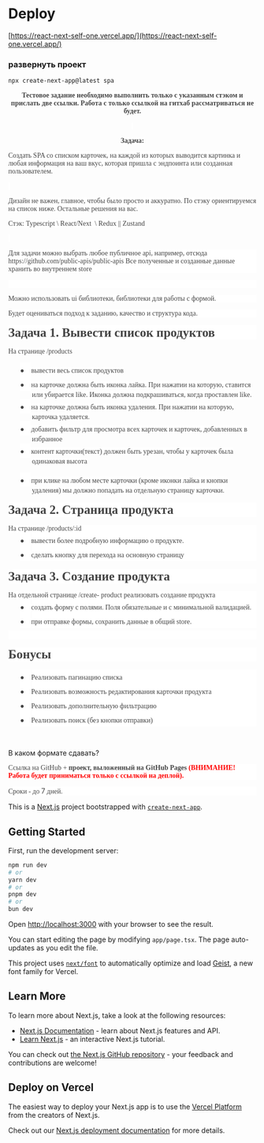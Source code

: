 <h1> Deploy </h1>

[https://react-next-self-one.vercel.app/](https://react-next-self-one.vercel.app/)

<h3>развернуть проект</h3>

```bash
npx create-next-app@latest spa
```

<p class=MsoNormal align=center style='text-align:center'><b><span
style='font-family:Acrom;color:#444444;background:white'>Тестовое задание
необходимо выполнить только с указанным стэком и прислать две ссылки. Работа с
только ссылкой на гитхаб рассматриваться не будет.</span></b></p>

<p class=MsoNormal align=center style='text-align:center'><b><span
style='font-family:Acrom;color:#444444;background:white'>&nbsp;</span></b></p>

<p class=MsoNormal align=center style='text-align:center'><b><span
style='font-family:Acrom;color:#444444;background:white'>Задача:</span></b><span
style='font-family:Acrom;color:#444444;background:white'> </span></p>

<p class=MsoNormal style='margin-bottom:0cm;margin-bottom:.0001pt'><span
style='font-family:Acrom;color:#444444;background:white'>Создать SPA со списком
карточек, на каждой из которых выводится картинка и любая информация на ваш
вкус, которая пришла с эндпоинта или созданная пользователем. </span></p>

<p class=MsoNormal style='margin-bottom:0cm;margin-bottom:.0001pt'><span
style='font-family:Acrom;color:#444444;background:white'>&nbsp;</span></p>

<p class=MsoNormal style='margin-bottom:0cm;margin-bottom:.0001pt'><span
style='font-family:Acrom;color:#444444;background:white'>Дизайн не важен,
главное, чтобы было просто и аккуратно. По стэку ориентируемся на список ниже.
Остальные решения на вас. </span></p>

<p class=MsoNormal style='margin-bottom:0cm;margin-bottom:.0001pt'><span
style='font-family:Acrom;color:#444444;background:white'>Стэк: Typescript \
React/Next  \ Redux || Zustand</span></p>

<p class=MsoNormal style='margin-bottom:0cm;margin-bottom:.0001pt'><span
style='font-family:Acrom;color:#444444;background:white'>&nbsp;</span></p>

<p class=MsoNormal style='margin-bottom:0cm;margin-bottom:.0001pt;line-height:
normal;background:white;border:none'><span style='font-family:Acrom;color:#444444;
background:white'>Для задачи можно выбрать любое публичное api, например,
отсюда https://github.com/public-apis/public-apis Все полученные и созданные
данные хранить во внутреннем store</span></p>

<p class=MsoNormal style='margin-bottom:0cm;margin-bottom:.0001pt;line-height:
normal;background:white;border:none'><span style='font-family:Acrom;color:#444444;
background:white'>&nbsp;</span></p>

<p class=MsoNormal style='margin-bottom:0cm;margin-bottom:.0001pt;line-height:
normal;background:white;border:none'><span style='font-family:Acrom;color:#444444;
background:white'>Можно использовать ui библиотеки, библиотеки для работы с
формой.&nbsp;</span></p>

<p class=MsoNormal style='margin-bottom:0cm;margin-bottom:.0001pt;line-height:
normal;background:white;border:none'><span style='font-family:Acrom;color:#444444;
background:white'>Будет оцениваться подход к заданию, качество и структура
кода.</span></p>

<p class=MsoNormal style='margin-top:12.0pt;margin-right:0cm;margin-bottom:
12.0pt;margin-left:0cm;line-height:normal;background:white'><b><span
style='font-size:19.0pt;font-family:Acrom;color:#444444'>Задача 1. Вывести
список продуктов</span></b></p>

<p class=MsoNormal><span style='font-family:Acrom;color:#444444;background:
white'>На странице /products </span></p>

<p class=MsoNormal style='margin-top:0cm;margin-right:0cm;margin-bottom:0cm;
margin-left:36.0pt;margin-bottom:.0001pt;text-indent:-18.0pt;border:none'><span
style='font-family:"Noto Sans Symbols";color:#444444;background:white'>&#9679;<span
style='font:7.0pt "Times New Roman"'>&nbsp;&nbsp;&nbsp;&nbsp;&nbsp; </span></span><span
style='font-family:Acrom;color:#444444;background:white'>вывести весь список
продуктов</span></p>

<p class=MsoNormal style='margin-top:0cm;margin-right:0cm;margin-bottom:0cm;
margin-left:36.0pt;margin-bottom:.0001pt;text-indent:-18.0pt;border:none'><span
style='font-family:"Noto Sans Symbols";color:#444444;background:white'>&#9679;<span
style='font:7.0pt "Times New Roman"'>&nbsp;&nbsp;&nbsp;&nbsp;&nbsp; </span></span><span
style='font-family:Acrom;color:#444444;background:white'>на карточке должна
быть иконка лайка. При нажатии на которую, ставится или убирается like. Иконка
должна подкрашиваться, когда проставлен like. </span></p>

<p class=MsoNormal style='margin-top:0cm;margin-right:0cm;margin-bottom:0cm;
margin-left:36.0pt;margin-bottom:.0001pt;text-indent:-18.0pt;border:none'><span
style='font-family:"Noto Sans Symbols";color:#444444;background:white'>&#9679;<span
style='font:7.0pt "Times New Roman"'>&nbsp;&nbsp;&nbsp;&nbsp;&nbsp; </span></span><span
style='font-family:Acrom;color:#444444;background:white'>на карточке должна
быть иконка удаления. При нажатии на которую, карточка удаляется.</span></p>

<p class=MsoNormal style='margin-top:0cm;margin-right:0cm;margin-bottom:0cm;
margin-left:36.0pt;margin-bottom:.0001pt;text-indent:-18.0pt;border:none'><span
style='font-family:"Noto Sans Symbols";color:#444444;background:white'>&#9679;<span
style='font:7.0pt "Times New Roman"'>&nbsp;&nbsp;&nbsp;&nbsp;&nbsp; </span></span><span
style='font-family:Acrom;color:#444444;background:white'>добавить фильтр для
просмотра всех карточек и карточек, добавленных в избранное</span></p>

<p class=MsoNormal style='margin-top:0cm;margin-right:0cm;margin-bottom:0cm;
margin-left:36.0pt;margin-bottom:.0001pt;text-indent:-18.0pt;border:none'><span
style='font-family:"Noto Sans Symbols";color:#444444;background:white'>&#9679;<span
style='font:7.0pt "Times New Roman"'>&nbsp;&nbsp;&nbsp;&nbsp;&nbsp; </span></span><span
style='font-family:Acrom;color:#444444;background:white'>контент
карточки(текст) должен быть урезан, чтобы у карточек была одинаковая высота</span></p>

<p class=MsoNormal style='margin-left:36.0pt;text-indent:-18.0pt;border:none'><span
style='font-family:"Noto Sans Symbols";color:#444444;background:white'>&#9679;<span
style='font:7.0pt "Times New Roman"'>&nbsp;&nbsp;&nbsp;&nbsp;&nbsp; </span></span><span
style='font-family:Acrom;color:#444444;background:white'>при клике на любом
месте карточки (кроме иконки лайка и кнопки удаления) мы должно попадать на
отдельную страницу карточки.</span></p>

<p class=MsoNormal style='margin-top:12.0pt;margin-right:0cm;margin-bottom:
12.0pt;margin-left:0cm;line-height:normal;background:white'><b><span
style='font-size:19.0pt;font-family:Acrom;color:#444444'>Задача 2. Страница
продукта</span></b></p>

<p class=MsoNormal style='margin-bottom:0cm;margin-bottom:.0001pt;line-height:
normal;background:white;border:none'><span style='font-family:Acrom;color:#444444;
background:white'>На странице /products/:id </span></p>

<p class=MsoNormal style='margin-top:0cm;margin-right:0cm;margin-bottom:0cm;
margin-left:36.0pt;margin-bottom:.0001pt;text-indent:-18.0pt;line-height:normal;
background:white;border:none'><span style='font-family:"Noto Sans Symbols";
color:#444444;background:white'>&#9679;<span style='font:7.0pt "Times New Roman"'>&nbsp;&nbsp;&nbsp;&nbsp;&nbsp;
</span></span><span style='font-family:Acrom;color:#444444;background:white'>вывести
более подробную информацию о продукте. </span></p>

<p class=MsoNormal style='margin-top:0cm;margin-right:0cm;margin-bottom:0cm;
margin-left:36.0pt;margin-bottom:.0001pt;text-indent:-18.0pt;line-height:normal;
background:white;border:none'><span style='font-family:"Noto Sans Symbols";
color:#444444;background:white'>&#9679;<span style='font:7.0pt "Times New Roman"'>&nbsp;&nbsp;&nbsp;&nbsp;&nbsp;
</span></span><span style='font-family:Acrom;color:#444444;background:white'>сделать
кнопку для перехода на основную страницу</span></p>

<p class=MsoNormal style='margin-top:12.0pt;margin-right:0cm;margin-bottom:
12.0pt;margin-left:0cm;line-height:normal;background:white'><b><span
style='font-size:19.0pt;font-family:Acrom;color:#444444'>Задача 3. Создание
продукта</span></b></p>

<p class=MsoNormal style='margin-bottom:0cm;margin-bottom:.0001pt;line-height:
normal;background:white;border:none'><span style='font-family:Acrom;color:#444444;
background:white'>На отдельной странице /create- product реализовать создание
продукта</span></p>

<p class=MsoNormal style='margin-top:0cm;margin-right:0cm;margin-bottom:0cm;
margin-left:36.0pt;margin-bottom:.0001pt;text-indent:-18.0pt;line-height:normal;
background:white;border:none'><span style='font-family:"Noto Sans Symbols";
color:#444444;background:white'>&#9679;<span style='font:7.0pt "Times New Roman"'>&nbsp;&nbsp;&nbsp;&nbsp;&nbsp;
</span></span><span style='font-family:Acrom;color:#444444;background:white'>создать
форму с полями. Поля обязательные и с минимальной валидацией.</span></p>

<p class=MsoNormal style='margin-top:0cm;margin-right:0cm;margin-bottom:0cm;
margin-left:36.0pt;margin-bottom:.0001pt;text-indent:-18.0pt;line-height:normal;
background:white;border:none'><span style='font-family:"Noto Sans Symbols";
color:#444444;background:white'>&#9679;<span style='font:7.0pt "Times New Roman"'>&nbsp;&nbsp;&nbsp;&nbsp;&nbsp;
</span></span><span style='font-family:Acrom;color:#444444;background:white'>при
отправке формы, сохранить данные в общий store.</span></p>

<p class=MsoNormal style='margin-top:3.75pt;margin-right:0cm;margin-bottom:
0cm;margin-left:0cm;margin-bottom:.0001pt;line-height:normal;background:white'><span
style='font-size:12.0pt;font-family:Acrom;color:#444444'>&nbsp;</span></p>

<p class=MsoNormal style='margin-top:12.0pt;margin-right:0cm;margin-bottom:
12.0pt;margin-left:0cm;line-height:normal;background:white'><b><span
style='font-size:19.0pt;font-family:Acrom;color:#444444'>Бонусы</span></b></p>

<p class=MsoNormal style='margin-top:0cm;margin-right:0cm;margin-bottom:0cm;
margin-left:36.0pt;margin-bottom:.0001pt;text-indent:-18.0pt;line-height:normal;
background:white;border:none'><span style='font-family:"Noto Sans Symbols";
color:#444444;background:white'>&#9679;<span style='font:7.0pt "Times New Roman"'>&nbsp;&nbsp;&nbsp;&nbsp;&nbsp;
</span></span><span style='font-family:Acrom;color:#444444;background:white'>Реализовать
пагинацию списка</span></p>

<p class=MsoNormal style='margin-top:0cm;margin-right:0cm;margin-bottom:0cm;
margin-left:36.0pt;margin-bottom:.0001pt;text-indent:-18.0pt;line-height:normal;
background:white;border:none'><span style='font-family:"Noto Sans Symbols";
color:#444444;background:white'>&#9679;<span style='font:7.0pt "Times New Roman"'>&nbsp;&nbsp;&nbsp;&nbsp;&nbsp;
</span></span><span style='font-family:Acrom;color:#444444;background:white'>Реализовать
возможность редактирования карточки продукта</span></p>

<p class=MsoNormal style='margin-top:0cm;margin-right:0cm;margin-bottom:0cm;
margin-left:36.0pt;margin-bottom:.0001pt;text-indent:-18.0pt;line-height:normal;
background:white;border:none'><span style='font-family:"Noto Sans Symbols";
color:#444444;background:white'>&#9679;<span style='font:7.0pt "Times New Roman"'>&nbsp;&nbsp;&nbsp;&nbsp;&nbsp;
</span></span><span style='font-family:Acrom;color:#444444;background:white'>Реализовать
дополнительную фильтрацию</span></p>

<p class=MsoNormal style='margin-top:0cm;margin-right:0cm;margin-bottom:0cm;
margin-left:36.0pt;margin-bottom:.0001pt;text-indent:-18.0pt;line-height:normal;
background:white;border:none'><span style='font-family:"Noto Sans Symbols";
color:#444444;background:white'>&#9679;<span style='font:7.0pt "Times New Roman"'>&nbsp;&nbsp;&nbsp;&nbsp;&nbsp;
</span></span><span style='font-family:Acrom;color:#444444;background:white'>Реализовать
поиск (без кнопки отправки) </span></p>

<p class=MsoNormal>&nbsp;</p>

<p class=MsoNormal style='margin-bottom:0cm;margin-bottom:.0001pt'>В каком
формате сдавать?</p>

<p class=MsoNormal style='margin-bottom:0cm;margin-bottom:.0001pt;line-height:
normal;background:white;border:none'><span style='font-family:Acrom;color:#444444;
background:white'>Ссылка на GitHub + <b>проект, выложенный на GitHub Pages </b></span><b><span
style='font-family:Acrom;color:red;background:white'>(ВНИМАНИЕ! Работа будет
приниматься только с ссылкой на деплой).</span></b></p>

<p class=MsoNormal style='margin-bottom:0cm;margin-bottom:.0001pt;line-height:
normal;background:white;border:none'><span style='font-family:Acrom;color:#444444;
background:white'>Сроки - до </span><span style='color:#444444;background:white'>7</span><span
style='font-family:Acrom;color:#444444;background:white'> дней.</span></p>

This is a [Next.js](https://nextjs.org) project bootstrapped with [`create-next-app`](https://nextjs.org/docs/app/api-reference/cli/create-next-app).

## Getting Started

First, run the development server:

```bash
npm run dev
# or
yarn dev
# or
pnpm dev
# or
bun dev
```

Open [http://localhost:3000](http://localhost:3000) with your browser to see the result.

You can start editing the page by modifying `app/page.tsx`. The page auto-updates as you edit the file.

This project uses [`next/font`](https://nextjs.org/docs/app/building-your-application/optimizing/fonts) to automatically optimize and load [Geist](https://vercel.com/font), a new font family for Vercel.

## Learn More

To learn more about Next.js, take a look at the following resources:

- [Next.js Documentation](https://nextjs.org/docs) - learn about Next.js features and API.
- [Learn Next.js](https://nextjs.org/learn) - an interactive Next.js tutorial.

You can check out [the Next.js GitHub repository](https://github.com/vercel/next.js) - your feedback and contributions are welcome!

## Deploy on Vercel

The easiest way to deploy your Next.js app is to use the [Vercel Platform](https://vercel.com/new?utm_medium=default-template&filter=next.js&utm_source=create-next-app&utm_campaign=create-next-app-readme) from the creators of Next.js.

Check out our [Next.js deployment documentation](https://nextjs.org/docs/app/building-your-application/deploying) for more details.
